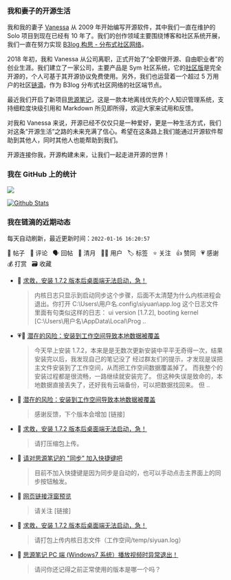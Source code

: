 ### 我和妻子的开源生活

我和我的妻子 [Vanessa](https://github.com/Vanessa219) 从 2009 年开始编写开源软件，其中我们一直在维护的 Solo 项目到现在已经有 10 年了。我们的创作领域主要围绕博客和社区系统开展，我们一直在努力实现 [B3log 构思 - 分布式社区网络](https://ld246.com/article/1546941897596)。

2018 年初，我和 Vanessa 从公司离职，正式开始了“全职做开源、自由职业者”的创业生涯。我们建立了一家公司，主要产品是 Sym 社区系统，它的[社区版](https://github.com/88250/symphony)是完全开源的，个人可基于其开源协议免费使用。另外，我们也运营着一个超过 5 万用户的社区[链滴](https://ld246.com)，作为 B3log 分布式社区网络的社区端节点。

最近我们开启了新项目[思源笔记](https://github.com/siyuan-note/siyuan)，这是一款本地离线优先的个人知识管理系统，支持细粒度块级引用和 Markdown 所见即所得，欢迎大家来试用和反馈。

对我和 Vanessa 来说，开源已经不仅仅只是一种爱好，更是一种生活方式，我们对这条“开源生活”之路的未来充满了信心。希望在这条路上我们能通过开源软件帮助到其他人，同时其他人也能帮助到我们。

开源连接你我，开源构建未来，让我们一起走进开源的世界！

### 我在 GitHub 上的统计

<a title="Hits" target="_blank" href="https://github.com/88250/88250"><img src="https://hits.b3log.org/88250/88250.svg"></a>

[![Github Stats](https://github-readme-stats.vercel.app/api?username=88250&theme=tokyonight&show_icons=true)](https://github.com/88250)

<!--events start -->

### 我在链滴的近期动态

每天自动刷新，最近更新时间：`2022-01-16 16:20:57`

📝 帖子 &nbsp; 💬 评论 &nbsp; 🗣 回帖 &nbsp; 🌙 清月 &nbsp; 👨‍💻 用户 &nbsp; 🏷️ 标签 &nbsp; ⭐️ 关注 &nbsp; 👍 赞同 &nbsp; 💗 感谢 &nbsp; 💰 打赏 &nbsp; 🗃 收藏

* 💬 [求救，安装 1.7.2 版本后桌面端无法启动，急！](https://ld246.com/article/1642296959290/comment/1642319549698#comments)

  > 内核日志只显示到启动同步这个步骤，后面不太清楚为什么内核进程会退出。你打开 C:\Users\用户名\.config\siyuan\app.log 这个日志文件里面有句类似这样的日志： ui version [1.7.2], booting kernel [C:\Users\用户名\AppData\Local\Prog ..
* 💗📝 [潜在的风险：安装到工作空间导致本地数据被覆盖](https://ld246.com/article/1642303922007)

  > 今天早上安装 1.7.2，本来是是无数次更新安装中平平无奇得一次，结果安装完以后，我发现自己的笔记没了 经过群友们的提示，才发现是误把主文件安装到了工作空间，从而把工作空间数据覆盖掉了。 而我整个的安装过程都是很流畅，一路继续就安装完了。 但这种失误是致命的，本地数据直接丢失了，还好我有云端备份，可以把数据找回来。 但 ..
* 💬 [潜在的风险：安装到工作空间导致本地数据被覆盖](https://ld246.com/article/1642303922007/comment/1642312068690#comments)

  > 感谢反馈，下个版本会增加 [链接]
* 💬 [求救，安装 1.7.2 版本后桌面端无法启动，急！](https://ld246.com/article/1642296959290/comment/1642311966986#comments)

  > 请打压缩包上传。
* 💬 [请对思源笔记的 "同步" 加入快捷键吧](https://ld246.com/article/1642302160870/comment/1642303862796#comments)

  > 目前不加入快捷键是因为同步是自动的，也可以手动点击主界面上的同步按钮触发。
* 💬 [网页链接浮窗预览](https://ld246.com/article/1642297130752/comment/1642301148689#comments)

  > 请关注 [链接]
* 💬 [求救，安装 1.7.2 版本后桌面端无法启动，急！](https://ld246.com/article/1642296959290/comment/1642301076038#comments)

  > 请打包上传内核日志文件（工作空间/temp/siyuan.log）
* 💬 [思源笔记 PC 端 (Windows7 系统）播放视频时异常退出！](https://ld246.com/article/1641994396620/comment/1642300988031#comments)

  > 请问你还记得之前正常使用的版本是哪一个吗？


<!--events end -->
